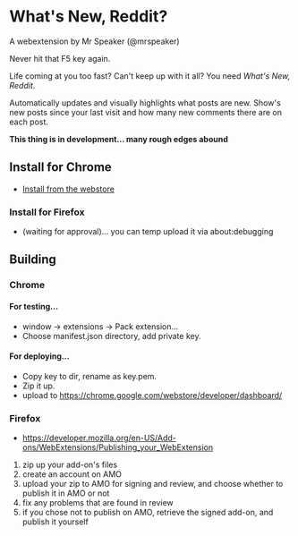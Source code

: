 # What's New, Reddit?

A webextension by Mr Speaker (@mrspeaker)

Never hit that F5 key again.

Life coming at you too fast? Can't keep up with it all? You need *What's New, Reddit*.

Automatically updates and visually highlights what posts are new. Show's new posts since your last visit and how many new comments there are on each post.

**This thing is in development... many rough edges abound**

## Install for Chrome

* [Install from the webstore](https://chrome.google.com/webstore/detail/whats-new-reddit/lmfhahhaacglnpjlfincodafedalgeai)

### Install for Firefox

* (waiting for approval)... you can temp upload it via about:debugging

## Building

### Chrome

#### For testing...

* window -> extensions -> Pack extension...
* Choose manifest.json directory, add private key.

#### For deploying...

* Copy key to dir, rename as key.pem.
* Zip it up.
* upload to https://chrome.google.com/webstore/developer/dashboard/

### Firefox

* https://developer.mozilla.org/en-US/Add-ons/WebExtensions/Publishing_your_WebExtension

1. zip up your add-on's files
2. create an account on AMO
3. upload your zip to AMO for signing and review, and choose whether to publish it in AMO or not
4. fix any problems that are found in review
5. if you chose not to publish on AMO, retrieve the signed add-on, and publish it yourself
